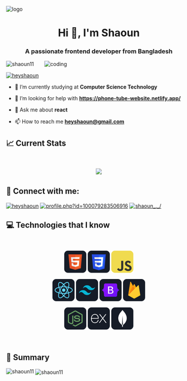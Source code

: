 ![logo](https://github.com/Shaoun11/Shaoun11/blob/main/Fontend%20Developer%20(1).png)
<h1 align="center">Hi 👋, I'm Shaoun</h1>
<h3 align="center">A passionate frontend developer from Bangladesh</h3>


<img align="right" rounded="lg" alt="coding" width="400" src="https://camo.githubusercontent.com/c1dcb74cc1c1835b1d716f5051499a2814c683c806b15f04b0eba492863703e9/68747470733a2f2f63646e2e6472696262626c652e636f6d2f75736572732f3733303730332f73637265656e73686f74732f363538313234332f6176656e746f2e676966">

<p align="left"> <img src="https://komarev.com/ghpvc/?username=shaoun11&label=Profile%20views&color=0e75b6&style=flat" alt="shaoun11" /> </p>

<p align="left"> <a href="https://twitter.com/heyshaoun" target="blank"><img src="https://img.shields.io/twitter/follow/heyshaoun?logo=twitter&style=for-the-badge" alt="heyshaoun" /></a> </p>

- 🔭 I’m currently studying at **Computer Science Technology**

- 🤝 I’m looking for help with **https://phone-tube-website.netlify.app/**

- 💬 Ask me about **react**

- 📫 How to reach me **heyshaoun@gmail.com**

## :chart_with_upwards_trend: Current Stats

<br />
<p align="center">
  <img width="60%" src="https://github-readme-streak-stats.herokuapp.com/?user=shaoun11&" />
</p>

## 📱  Connect with me:</h3>
<p align="left">
<a href="https://twitter.com/heyshaoun" target="blank"><img align="center" src="https://raw.githubusercontent.com/rahuldkjain/github-profile-readme-generator/master/src/images/icons/Social/twitter.svg" alt="heyshaoun" height="30" width="40" /></a>
<a href="https://fb.com/profile.php?id=100079283506916" target="blank"><img align="center" src="https://raw.githubusercontent.com/rahuldkjain/github-profile-readme-generator/master/src/images/icons/Social/facebook.svg" alt="profile.php?id=100079283506916" height="30" width="40" /></a>
<a href="https://instagram.com/shaoun_._/" target="blank"><img align="center" src="https://raw.githubusercontent.com/rahuldkjain/github-profile-readme-generator/master/src/images/icons/Social/instagram.svg" alt="shaoun_._/" height="30" width="40" /></a>
</p>


## :computer: Technologies that I know

<br>
<p align="center">
<img src="https://github.com/Shaoun11/Shaoun11/blob/main/HTML.png"/>
<img src="https://github.com/Shaoun11/Shaoun11/blob/main/css.png"/>
<img src="https://github.com/Shaoun11/Shaoun11/blob/main/JavaScript.png"/>

</p>
<p align="center">
<img src="https://github.com/Shaoun11/Shaoun11/blob/main/react.png"/>
<img src="https://github.com/Shaoun11/Shaoun11/blob/main/tailwind.png"/>
<img src="https://github.com/Shaoun11/Shaoun11/blob/main/Bootsrap.png"/>
<img src="https://github.com/Shaoun11/Shaoun11/blob/main/firebase.png"/>
</p>
<p align="center">
<img src="https://github.com/Shaoun11/Shaoun11/blob/main/node.png"/>
<img src="https://github.com/Shaoun11/Shaoun11/blob/main/express.png"/>
<img src="https://github.com/Shaoun11/Shaoun11/blob/main/mongo.png"/>

  
</p><br/>



## :eyes: Summary
<p><img align="left" src="https://github-readme-stats.vercel.app/api/top-langs?username=shaoun11&show_icons=true&locale=en&layout=compact" alt="shaoun11" /></p>

<p>&nbsp;<img align="center" src="https://github-readme-stats.vercel.app/api?username=shaoun11&show_icons=true&locale=en" alt="shaoun11" /></p>

